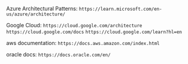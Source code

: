 Azure Architectural Patterns:
```https://learn.microsoft.com/en-us/azure/architecture/```

Google Cloud:
```https://cloud.google.com/architecture```
```https://cloud.google.com/docs```
```https://cloud.google.com/learn?hl=en```

aws documentation:
```https://docs.aws.amazon.com/index.html```

oracle docs:
```https://docs.oracle.com/en/```